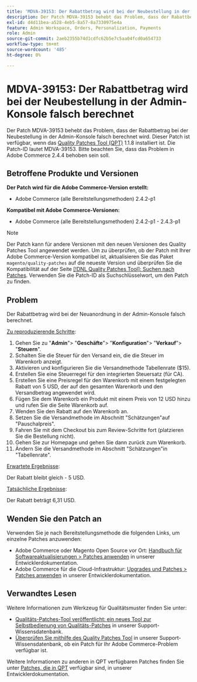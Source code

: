 ```yaml
---
title: 'MDVA-39153: Der Rabattbetrag wird bei der Neubestellung in der Admin-Konsole falsch berechnet'
description: Der Patch MDVA-39153 behebt das Problem, dass der Rabattbetrag bei der Neubestellung in der Admin-Konsole falsch berechnet wird. Dieser Patch ist verfügbar, wenn das [Quality Patches Tool (QPT)](/help/announcements/adobe-commerce-announcements/magento-quality-patches-released-new-tool-to-self-serve-quality-patches.md) 1.1.8 installiert ist. Die Patch-ID lautet MDVA-39153. Bitte beachten Sie, dass das Problem in Adobe Commerce 2.4.4 behoben sein soll.
exl-id: d4d11bea-a528-4eb5-8a57-8a7330975e4a
feature: Admin Workspace, Orders, Personalization, Payments
role: Admin
source-git-commit: 2aeb2355b74d1cdfc62b5e7c5aa04fcd0a654733
workflow-type: tm+mt
source-wordcount: '485'
ht-degree: 0%

---
```


# MDVA-39153: Der Rabattbetrag wird bei der Neubestellung in der Admin-Konsole falsch berechnet

Der Patch MDVA-39153 behebt das Problem, dass der Rabattbetrag bei der Neubestellung in der Admin-Konsole falsch berechnet wird. Dieser Patch ist verfügbar, wenn das [Quality Patches Tool (QPT)](/help/announcements/adobe-commerce-announcements/magento-quality-patches-released-new-tool-to-self-serve-quality-patches.md) 1.1.8 installiert ist. Die Patch-ID lautet MDVA-39153. Bitte beachten Sie, dass das Problem in Adobe Commerce 2.4.4 behoben sein soll.

## Betroffene Produkte und Versionen

**Der Patch wird für die Adobe Commerce-Version erstellt:**

* Adobe Commerce (alle Bereitstellungsmethoden) 2.4.2-p1

**Kompatibel mit Adobe Commerce-Versionen:**

* Adobe Commerce (alle Bereitstellungsmethoden) 2.4.2-p1 - 2.4.3-p1

>[!NOTE]
>
>Der Patch kann für andere Versionen mit den neuen Versionen des Quality Patches Tool angewendet werden. Um zu überprüfen, ob der Patch mit Ihrer Adobe Commerce-Version kompatibel ist, aktualisieren Sie das Paket `magento/quality-patches` auf die neueste Version und überprüfen Sie die Kompatibilität auf der Seite [[!DNL Quality Patches Tool]: Suchen nach Patches](https://experienceleague.adobe.com/tools/commerce-quality-patches/index.html). Verwenden Sie die Patch-ID als Suchschlüsselwort, um den Patch zu finden.

## Problem

Der Rabattbetrag wird bei der Neuanordnung in der Admin-Konsole falsch berechnet.

<u>Zu reproduzierende Schritte</u>:

1. Gehen Sie zu &quot;**Admin**&quot;> &quot;**Geschäfte**&quot;> &quot;**Konfiguration**&quot;> &quot;**Verkauf**&quot;> &quot;**Steuern**&quot;.
1. Schalten Sie die Steuer für den Versand ein, die die Steuer im Warenkorb anzeigt.
1. Aktivieren und konfigurieren Sie die Versandmethode Tabellenrate ($15).
1. Erstellen Sie eine Steuerregel für den integrierten Steuersatz (für CA).
1. Erstellen Sie eine Preisregel für den Warenkorb mit einem festgelegten Rabatt von 5 USD, der auf den gesamten Warenkorb und den Versandbetrag angewendet wird.
1. Fügen Sie dem Warenkorb ein Produkt mit einem Preis von 12 USD hinzu und rufen Sie die Seite Warenkorb auf.
1. Wenden Sie den Rabatt auf den Warenkorb an.
1. Setzen Sie die Versandmethode im Abschnitt &quot;Schätzungen&quot;auf &quot;Pauschalpreis&quot;.
1. Fahren Sie mit dem Checkout bis zum Review-Schritte fort (platzieren Sie die Bestellung nicht).
1. Gehen Sie zur Homepage und gehen Sie dann zurück zum Warenkorb.
1. Ändern Sie die Versandmethode im Abschnitt &quot;Schätzungen&quot;in &quot;Tabellenrate&quot;.

<u>Erwartete Ergebnisse</u>:

Der Rabatt bleibt gleich - 5 USD.

<u>Tatsächliche Ergebnisse</u>:

Der Rabatt beträgt 6,31 USD.

## Wenden Sie den Patch an

Verwenden Sie je nach Bereitstellungsmethode die folgenden Links, um einzelne Patches anzuwenden:

* Adobe Commerce oder Magento Open Source vor Ort: [Handbuch für Softwareaktualisierungen > Patches anwenden](https://experienceleague.adobe.com/en/docs/commerce-operations/tools/quality-patches-tool/usage) in unserer Entwicklerdokumentation.
* Adobe Commerce für die Cloud-Infrastruktur: [Upgrades und Patches > Patches anwenden](https://experienceleague.adobe.com/en/docs/commerce-cloud-service/user-guide/develop/upgrade/apply-patches) in unserer Entwicklerdokumentation.

## Verwandtes Lesen

Weitere Informationen zum Werkzeug für Qualitätsmuster finden Sie unter:

* [Qualitäts-Patches-Tool veröffentlicht: ein neues Tool zur Selbstbedienung von Qualitäts-Patches](/help/announcements/adobe-commerce-announcements/magento-quality-patches-released-new-tool-to-self-serve-quality-patches.md) in unserer Support-Wissensdatenbank.
* [Überprüfen Sie mithilfe des Quality Patches Tool](/help/support-tools/patches-available-in-qpt-tool/check-patch-for-magento-issue-with-magento-quality-patches.md) in unserer Support-Wissensdatenbank, ob ein Patch für Ihr Adobe Commerce-Problem verfügbar ist.

Weitere Informationen zu anderen in QPT verfügbaren Patches finden Sie unter [Patches, die in QPT](https://experienceleague.adobe.com/tools/commerce-quality-patches/index.html) verfügbar sind, in unserer Entwicklerdokumentation.
